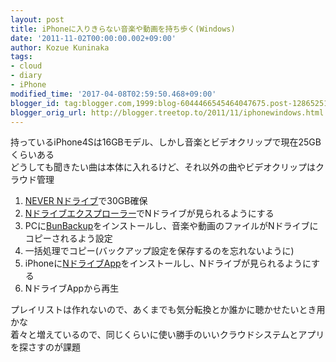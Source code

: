 ```yaml
---
layout: post
title: iPhoneに入りきらない音楽や動画を持ち歩く(Windows)
date: '2011-11-02T00:00:00.002+09:00'
author: Kozue Kuninaka
tags:
- cloud
- diary
- iPhone
modified_time: '2017-04-08T02:59:50.468+09:00'
blogger_id: tag:blogger.com,1999:blog-6044466545464047675.post-1286525178964521559
blogger_orig_url: http://blogger.treetop.to/2011/11/iphonewindows.html
---
```


持っているiPhone4Sは16GBモデル、しかし音楽とビデオクリップで現在25GBくらいある <br />どうしても聞きたい曲は本体に入れるけど、それ以外の曲やビデオクリップはクラウド管理<br /><ol><li><a href="http://ndrive.naver.jp/" target="_blank">NEVER Nドライブ</a>で30GB確保</li><li><a href="http://ndrive.naver.jp/guide/expert/ie/desc" target="_blank">Nドライブエクスプローラー</a>でNドライブが見られるようにする</li><li>PCに<a href="http://homepage3.nifty.com/nagatsuki/bunbackup/bunbackup.htm" target="_blank">BunBackup</a>をインストールし、音楽や動画のファイルがNドライブにコピーされるよう設定</li><li>一括処理でコピー(バックアップ設定を保存するのを忘れないように)</li><li>iPhoneに<a href="http://itunes.apple.com/jp/app/id378774665?mt=8" target="_blank">NドライブApp</a>をインストールし、Nドライブが見られるようにする</li><li>NドライブAppから再生</li></ol>プレイリストは作れないので、あくまでも気分転換とか誰かに聴かせたいとき用かな<br />着々と増えているので、同じくらいに使い勝手のいいクラウドシステムとアプリを探さすのが課題